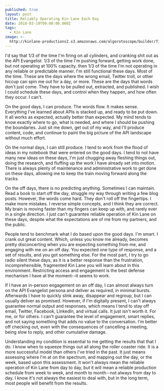```yaml
---
published: true
layout: post
title: Reliably Operating Kin Lane Each Day
date: 2018-03-19T09:00:00.000Z
tags:
  - Kin Lane
image: >-
  http://kinlane-productions2.s3.amazonaws.com/algorotoscope/builder/filtered/80_110_800_500_0_max_0_-1_-1.jpg
---
```

I'd say that 1/3 of the time I'm firing on all cylinders, and cranking shit out as the API Evangelist. 1/3 of the time I'm pushing forward, getting work done, but not operating at 100% capacity. then 1/3 of the time I'm not operating in any reliable or predictable manner. I'm still functional these days. Most of the time. These are the days where the wrong email, Twitter troll, or other hiccup can spin me out for a day, or more. These are the days that words don't just come. They have to be pulled out, extracted, and published. I wish I could schedule these days, and control when they happen, and how often they occur. I can't.

On the good days, I can produce. The words flow. It makes sense. Everything I've learned about APIs is stacked up, and ready to be put down. It all works as expected, actually better than expected. My mind tends to know exactly where to go, what is needed, and where I should be pushing the boundaries. Just sit me down, get out of my way, and I'll produce content, code, and continue to paint the big picture of the API landscape without much effort.

On the normal days, I can still produce. I tend to work from the flood of ideas in my notebook that were entered on the good days. I tend to not have many new ideas on these days, I'm just chugging away fleshing things out, doing the research, and fluffing up the work I have already set into motion. There is always plenty of maintenance and administrative work to get done on these days, allowing me to keep the train moving forward along the tracks.

On the off days, there is no predicting anything. Sometimes I can maintain. Read a book to start off the day, struggle my way through writing a few blog posts. However, the words come hard. They don't roll off the fingertips. I make more mistakes. I reverse simple concepts, and I think they are correct. My brain is moving faster than my fingers can keep up with, and rarely ever in a single direction. I just can't guarantee reliable operation of Kin Lane on these days, despite what the expectations are of me from my partners, and the public.

People tend to benchmark what I do based upon the good days. I'm smart. I crank out great content. Which, unless you know me already, becomes pretty disconcerting when you are expecting something from me, and engaging with me on an off day. You expected one type of response, and a set of results, and you got something else. For the most part, I try to go radio silent these days, as it is a better response than the frustration, incomprehensible, fragmented Kin Lane you will learn about in this environment. Restricting access and engagement is the best defense mechanism I have at the moment--it seems to work.

If I have an in-person engagement on an off day, I can almost always turn on the API Evangelist persona and deliver as required, in minimal bursts. Afterwards I have to quickly slink away, disappear and regroup, but I can usually deliver as promised. However, if I'm digitally present, I can't always guarantee normal output and responses, which means I tend to stay off email, Twitter, Facebook, LinkedIn, and virtual calls. It just isn't worth it. For me, or for others. I can't guarantee the level of engagement, smart replies, and not saying something that adds no value to the conversation. I'm better off checking out, even with the consequences of cancelling a meeting, being slow to reply, and other cumulative damage.

Understanding my condition is essential to me getting the results that that I do. I know when to squeeze things out all along the roller coaster ride. It is a more successful model than others I've tried in the past. It just means assessing where I'm at on the spectrum, and mapping out the day, or the week, based upon this assessment. It won't always mean the reliable operation of Kin Lane from day to day, but it will mean a reliable production schedule from week to week, and month to month--not always from day to day. I know it's not always the easiest to deal with, but in the long term, most people will benefit from the results.
